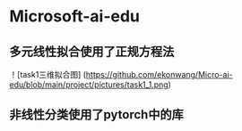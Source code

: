 # Microsoft-ai-edu
## 多元线性拟合使用了正规方程法

！[task1三维拟合图] (https://github.com/ekonwang/Micro-ai-edu/blob/main/project/pictures/task1_1.png)

## 非线性分类使用了pytorch中的库

